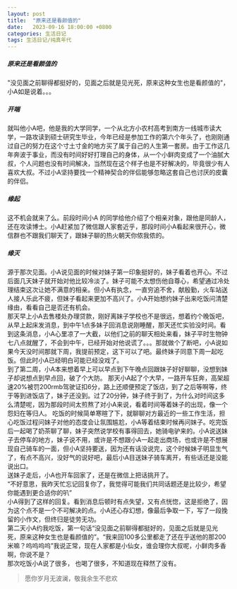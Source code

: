 ```yaml
---
layout: post
title:  "原来还是看颜值的"
date:   2023-09-16 18:00:00 +0800
categories: 生活日记  
tags: 生活日记/纯真年代
---
```

##### 原来还是看颜值的

"没见面之前聊得都挺好的，见面之后就是见光死，原来这种女生也是看颜值的"，小A如是说着。。。
##### 开端
就叫他小A吧，他是我的大学同学，一个从北方小农村高考到南方一线城市读大学，一路攻读到硕士研究生毕业，今年已经是参加工作的第六个年头了，也刚刚通过自己的努力在这个寸土寸金的地方买了属于自己的人生第一套房。由于工作这几年奔波于事业，而没有时间好好打理自己的身体，从一个小鲜肉变成了一个油腻大叔，个人问题也没有时间解决，当然现在这个样子也是不好解决的，毕竟很少有人喜欢大叔。不过小A坚持要找一个精神契合的伴侣能够忽略这套自己也讨厌的皮囊的伴侣。
##### 缘起
这不机会就来了么。前段时间小A 的同学给他介绍了个相亲对象，跟他是同龄人，还在攻读博士。小A赶紧加了微信跟人家套近乎，那段时间小A看起来很开心，微信群也不跟我们聊天了，跟妹子聊的热火朝天你侬我侬的。

##### 缘灭
源于那次见面。小A说见面的时候对妹子第一印象挺好的，妹子看着也开心。不过后面几天妹子就开始对他比较冷淡了。妹子可能不太想伤他自尊心，希望通过冷处理结束这次让她不满意的相亲。但小A有执念，一直穷追不舍，献殷勤，火车站送人接人乐此不疲，但妹子看起来更加不高兴了。小A开始想约妹子出来吃饭问清楚缘由，看看自己是否还有机会。<br> 
那天早上小A去售楼处办理贷款，刚好离妹子学校也不是很远，想着约个晚饭吧，从早上起床发消息，到中午1点多妹子回消息说刚睡醒，那天还忙实验没时间。看到这条消息，小A心里凉了一大截，以他们之前的聊天相处来看，妹子平时生物钟七八点就醒了，不会到中午，已经开始对他说谎了。。。那就做个了断吧，小A说如果今天没时间那就下周，我提前预定，这下可以了吧。最终妹子同意下周一起吃饭。但此时小A已经明白可能已经没戏了。<br> 
到了第二周，小A本来想着早上可以早点到下午晚点回跟妹子好好聊聊，没想到妹子却说想点到早点回，破了个大防。 那天小A起了个大早，一路开车狂奔，高架超速20%被罚200rmb驾驶证扣6分，路上还顺便预定了饭店，到了之后等啊等，终于等到进饭店了，妹子还没到。过了20分钟，妹子终于到了，为什么对时间这多么清楚呢，因为那段时间太煎熬了对小A来说，看着时间等着妹子的出现，像一个怨妇在等归人。 吃饭的时候简单寒暄了下，就聊聊对方最近的一些工作生活，担心吃饭过程问妹子对他的态度会让氛围尴尬，小A等着结束时候再问妹子。吃完饭后一起喝了奶茶聊了聊，妹子突然说学校有事得回去，她骑电驴来的。小A说送妹子去停车的地方，妹子说不用，或许是不想跟小A一起走出商场，也或许是不想展现自己骑车的一面，但小A坚持要送，因为还有话没说完，这个时候妹子明显生气了，有点不高兴，没好气的说好吧，最后小A目送妹子骑车离开，有些话还是没能说出口。<br> 
送妹子走后，小A也开车回家了，还是在微信上把话挑开了。<br> 
“不好意思，我昨天忙忘记回复你了，我觉得可能我们共同话题还是比较少，希望你能遇到更合适你的叭”<br> 
小A得到了这样的回复。看到消息后顿时有点失望，又有点恍惚，这是拒绝了，因为这个点不是一个不可解决的点。小A还心存幻想，像最后争取一下，写了一段挽留的小作文，但终归是徒劳无功。<br> 
第二天小A约我吃饭，第一句话“没见面之前聊得都挺好的，见面之后就是见光死，原来这种女生也是看颜值的”。“我来回100多公里都走了还在乎送他的那200米嘛？呜呜呜呜”我说正常，现在人家都是小仙女，谁会理你大叔呢，小鲜肉多香啊，你说不是？<br> 
那次吃饭小A说了很多， 也喝了很多，不知道现在释然了没有。<br> 
> 愿你岁月无波澜，敬我余生不悲欢




